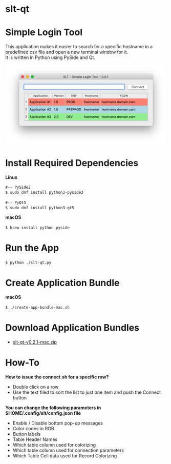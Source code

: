 # slt-qt

# Simple Login Tool

This application makes it easier to search for a specific hostname in a predefined csv file and open a new terminal window for it.<br/>
It is written in Python using PySide and Qt.

![Screenshot](/screenshot/slt-qt-v0.2.1-mac.png "slt-qt v0.2.1")

# Install Required Dependencies
**Linux**

```
#-- PySide2
$ sudo dnf install python3-pyside2

#-- PyQt5
$ sudo dnf install python3-qt5
```

**macOS**

``
$ brew install python pyside 
``

# Run the App

``
$ python ./slt-qt.py
``

# Create Application Bundle
**macOS**

``
$ ./create-app-bundle-mac.sh
``

# Download Application Bundles
- [slt-qt-v0.2.1-mac.zip](https://github.com/MaxyLabs/slt-qt/raw/master/build/slt-qt-v0.2.1-mac.zip)

# How-To
**How to issue the connect.sh for a specific row?**
- Double click on a row
- Use the text filed to sort the list to just one item and push the Connect button

**You can change the following parameters in $HOME/.config/slt/config.json file**
- Enable / Disable bottom pop-up messages
- Color codes in RGB
- Button labels
- Table Header Names
- Which table column used for colorizing
- Which table column used for connection parameters
- Which Table Cell data used for Record Colorizing
